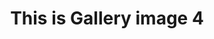 ---
title: "This is Gallery image 4"
description: "This is Gallery image 4"
slug: "slide4"
coverImage:
  src: "/redesign/july2025/gallery/slide4.webp"
  alt: "This is Gallery image 4"
tags: ["restaurant", "food", "drink"]
publishDate: 2023-09-03
draft: false
---